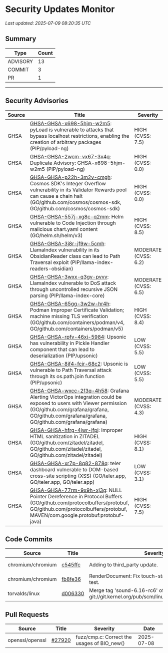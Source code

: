 # Security Updates Monitor

*Last updated: 2025-07-09 08:20:35 UTC*

## Summary
| Type | Count |
|------|-------|
| ADVISORY | 13 |
| COMMIT | 3 |
| PR | 1 |

---

## Security Advisories

| Source | Title | Severity | Date |
|--------|-------|----------|------|
| GHSA | [GHSA-GHSA-x698-5hjm-w2m5](https://github.com/advisories/GHSA-x698-5hjm-w2m5): pyLoad is vulnerable to attacks that bypass localhost restrictions, enabling the creation of arbitrary packages (PIP/pyload-ng) | HIGH (CVSS: 7.5) | 2025-07-08 |
| GHSA | [GHSA-GHSA-2wcm-vx67-3x4q](https://github.com/advisories/GHSA-2wcm-vx67-3x4q): Duplicate Advisory: GHSA-x698-5hjm-w2m5 (PIP/pyload-ng) | HIGH (CVSS: 0.0) | 2025-07-08 |
| GHSA | [GHSA-GHSA-p22h-3m2v-cmgh](https://github.com/advisories/GHSA-p22h-3m2v-cmgh): Cosmos SDK's Integer Overflow vulnerability in its Validator Rewards pool can cause a chain halt (GO/github.com/cosmos/cosmos-sdk, GO/github.com/cosmos/cosmos-sdk) | HIGH (CVSS: 0.0) | 2025-07-08 |
| GHSA | [GHSA-GHSA-557j-xg8c-q2mm](https://github.com/advisories/GHSA-557j-xg8c-q2mm): Helm vulnerable to Code Injection through malicious chart.yaml content (GO/helm.sh/helm/v3) | HIGH (CVSS: 8.5) | 2025-07-08 |
| GHSA | [GHSA-GHSA-3j8r-jf9w-5cmh](https://github.com/advisories/GHSA-3j8r-jf9w-5cmh): LlamaIndex vulnerability in its ObsidianReader class can lead to Path Traversal exploit (PIP/llama-index-readers-obsidian) | MODERATE (CVSS: 6.2) | 2025-07-07 |
| GHSA | [GHSA-GHSA-3wxx-q3gv-pvvv](https://github.com/advisories/GHSA-3wxx-q3gv-pvvv): LlamaIndex vulnerable to DoS attack through uncontrolled recursive JSON parsing (PIP/llama-index-core) | MODERATE (CVSS: 6.5) | 2025-07-07 |
| GHSA | [GHSA-GHSA-65gg-3w2w-hr4h](https://github.com/advisories/GHSA-65gg-3w2w-hr4h): Podman Improper Certificate Validation; machine missing TLS verification (GO/github.com/containers/podman/v4, GO/github.com/containers/podman/v5) | HIGH (CVSS: 8.4) | 2025-06-25 |
| GHSA | [GHSA-GHSA-rpfv-46xj-5984](https://github.com/advisories/GHSA-rpfv-46xj-5984): Upsonic has vulnerability in Pickle Handler component that can lead to deserialization (PIP/upsonic) | LOW (CVSS: 5.5) | 2025-06-19 |
| GHSA | [GHSA-GHSA-8jf4-fcjr-68c2](https://github.com/advisories/GHSA-8jf4-fcjr-68c2): Upsonic is vulnerable to Path Traversal attack through its os.path.join function (PIP/upsonic) | LOW (CVSS: 5.5) | 2025-06-19 |
| GHSA | [GHSA-GHSA-wxcc-2f3q-4h58](https://github.com/advisories/GHSA-wxcc-2f3q-4h58): Grafana Alerting VictorOps integration could be exposed to users with Viewer permission (GO/github.com/grafana/grafana, GO/github.com/grafana/grafana, GO/github.com/grafana/grafana) | MODERATE (CVSS: 4.3) | 2025-01-31 |
| GHSA | [GHSA-GHSA-hfrg-4jwr-jfpj](https://github.com/advisories/GHSA-hfrg-4jwr-jfpj): Improper HTML sanitization in ZITADEL (GO/github.com/zitadel/zitadel, GO/github.com/zitadel/zitadel, GO/github.com/zitadel/zitadel) | HIGH (CVSS: 8.1) | 2024-03-18 |
| GHSA | [GHSA-GHSA-xr7p-8q82-878q](https://github.com/advisories/GHSA-xr7p-8q82-878q): teler dashboard vulnerable to DOM-based cross-site scripting (XSS) (GO/teler.app, GO/teler.app, GO/teler.app) | LOW (CVSS: 3.1) | 2022-12-06 |
| GHSA | [GHSA-GHSA-77rm-9x9h-xj3g](https://github.com/advisories/GHSA-77rm-9x9h-xj3g): NULL Pointer Dereference in Protocol Buffers (GO/github.com/protocolbuffers/protobuf, GO/github.com/protocolbuffers/protobuf, MAVEN/com.google.protobuf:protobuf-java) | HIGH (CVSS: 7.5) | 2022-01-27 |

## Code Commits

| Source | Title | Severity | Date |
|--------|-------|----------|------|
| chromium/chromium | [c545ffc](https://github.com/chromium/chromium/commit/c545ffce17a6aba55825a9512db922b064b10dd6) | Adding to third_party update. | 2025-07-09 |
| chromium/chromium | [fb8fe36](https://github.com/chromium/chromium/commit/fb8fe36758c107d2638908e36a86625cada621d3) | RenderDocument: Fix touch-stale-node-crash.html test. | 2025-07-09 |
| torvalds/linux | [d006330](https://github.com/torvalds/linux/commit/d006330be3f782ff3fb7c3ed51e617e01f29a465) | Merge tag 'sound-6.16-rc6' of git://git.kernel.org/pub/scm/linux/kernel/git/tiwai/sound | 2025-07-08 |

## Pull Requests

| Source | Title | Severity | Date |
|--------|-------|----------|------|
| openssl/openssl | [#27920](https://github.com/openssl/openssl/pull/27920) | fuzz/cmp.c: Correct the usages of BIO_new() | 2025-07-08 |

